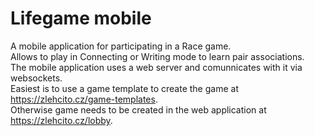 # Lifegame mobile
A mobile application for participating in a Race game.  
Allows to play in Connecting or Writing mode to learn pair associations.  
The mobile application uses a web server and comunnicates with it via websockets.  
Easiest is to use a game template to create the game at https://zlehcito.cz/game-templates.  
Otherwise game needs to be created in the web application at https://zlehcito.cz/lobby.  